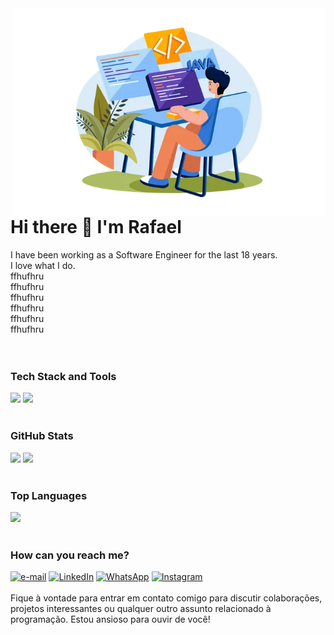 <img src="https://github.com/RafaelMangerona/RafaelMangerona/blob/main/profile.png?raw=true" width="500px" align="right">

# Hi there 👋 I'm Rafael
I have been working as a Software Engineer for the last 18 years.<br>
I love what I do.<br>
ffhufhru<br>
ffhufhru<br>
ffhufhru<br>
ffhufhru<br>
ffhufhru<br>
ffhufhru<br>
<br><br>

### Tech Stack and Tools
<img src="https://skillicons.dev/icons?i=java,spring,maven,mysql,postgres,mongo,idea,eclipse,vscode,aws,github&theme=dark">
<img src="https://skillicons.dev/icons?i=git,docker,kubernetes,javascript,html,css&theme=dark">
<br><br>

### GitHub Stats
<img src="https://github-readme-stats.vercel.app/api?username=RafaelMangerona&show_icons=true&theme=dark" width="45%"/>
<img src="https://github-readme-streak-stats.herokuapp.com/?user=RafaelMangerona&theme=dark" width="45%">
<br><br>

### Top Languages
<img src="https://github-readme-stats.vercel.app/api/top-langs/?username=RafaelMangerona&layout=compact&theme=dark" width="45%" >
<br><br>

### How can you reach me?
<a href="#" title="Gmail"><img src="https://img.shields.io/badge/-GMail-FF0000?style=flat-square&labelColor=FF0000&logo=gmail&logoColor=white&link=LINK-DO-SEU-GMAIL" alt="e-mail"/></a>
<a href="#" title="LinkedIn"><img src="https://img.shields.io/badge/-Linkedin-0e76a8?style=flat-square&logo=Linkedin&logoColor=white&link=LINK-DO-SEU-LINKEDIN" alt="LinkedIn"/></a>
<a href="#" title="WhatsApp"><img src="https://img.shields.io/badge/-WhatsApp-25d366?style=flat-square&labelColor=25d366&logo=whatsapp&logoColor=white&link=API-DO-SEU-WHATSAPP" alt="WhatsApp"/></a>
<a href="#" title="Instagram"><img src="https://img.shields.io/badge/-Instagram-DF0174?style=flat-square&labelColor=DF0174&logo=instagram&logoColor=white&link=LINK-DO-SEU-INSTAGRAM" alt="Instagram"/></a>
<br><br>
Fique à vontade para entrar em contato comigo para discutir colaborações, projetos interessantes ou qualquer outro assunto relacionado à programação. Estou ansioso para ouvir de você!

